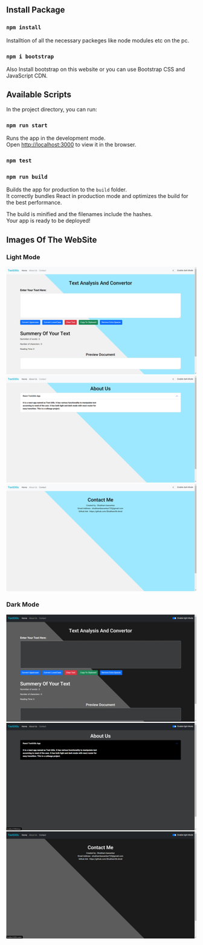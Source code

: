 ## Install Package

### `npm install`

Installtion of all the necessary packeges like node modules etc on the pc.

### `npm i bootstrap`

Also Install bootstrap on this website or you can use Bootstrap CSS and JavaScript CDN.

## Available Scripts

In the project directory, you can run:

### `npm run start`

Runs the app in the development mode.\
Open [http://localhost:3000](http://localhost:3000) to view it in the browser.


### `npm test`

### `npm run build`

Builds the app for production to the `build` folder.\
It correctly bundles React in production mode and optimizes the build for the best performance.

The build is minified and the filenames include the hashes.\
Your app is ready to be deployed!

## Images Of The WebSite
### Light Mode
<img src="./images/Screenshot (35).png"/>
<img src="./images/Screenshot (36).png"/>
<img src="./images/Screenshot (37).png"/>


### Dark Mode
<img src="./images/Screenshot (38).png"/>
<img src="./images/Screenshot (39).png"/>
<img src="./images/Screenshot (40).png"/>
